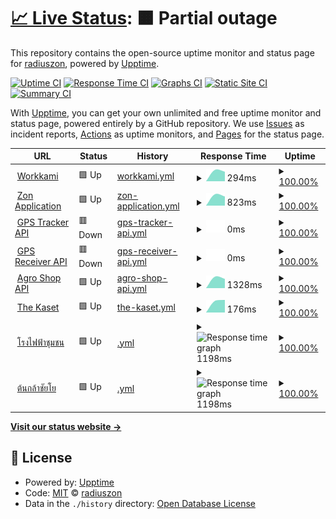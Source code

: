 # [📈 Live Status](https://demo.upptime.js.org): <!--live status--> **🟧 Partial outage**

This repository contains the open-source uptime monitor and status page for [radiuszon](https://demo.upptime.js.org), powered by [Upptime](https://github.com/upptime/upptime).

[![Uptime CI](https://github.com/radiuszon/upptime/workflows/Uptime%20CI/badge.svg)](https://github.com/radiuszon/upptime/actions?query=workflow%3A%22Uptime+CI%22)
[![Response Time CI](https://github.com/radiuszon/upptime/workflows/Response%20Time%20CI/badge.svg)](https://github.com/radiuszon/upptime/actions?query=workflow%3A%22Response+Time+CI%22)
[![Graphs CI](https://github.com/radiuszon/upptime/workflows/Graphs%20CI/badge.svg)](https://github.com/radiuszon/upptime/actions?query=workflow%3A%22Graphs+CI%22)
[![Static Site CI](https://github.com/radiuszon/upptime/workflows/Static%20Site%20CI/badge.svg)](https://github.com/radiuszon/upptime/actions?query=workflow%3A%22Static+Site+CI%22)
[![Summary CI](https://github.com/radiuszon/upptime/workflows/Summary%20CI/badge.svg)](https://github.com/radiuszon/upptime/actions?query=workflow%3A%22Summary+CI%22)

With [Upptime](https://upptime.js.org), you can get your own unlimited and free uptime monitor and status page, powered entirely by a GitHub repository. We use [Issues](https://github.com/radiuszon/upptime/issues) as incident reports, [Actions](https://github.com/radiuszon/upptime/actions) as uptime monitors, and [Pages](https://demo.upptime.js.org) for the status page.

<!--start: status pages-->
<!-- This summary is generated by Upptime (https://github.com/upptime/upptime) -->
<!-- Do not edit this manually, your changes will be overwritten -->
<!-- prettier-ignore -->
| URL | Status | History | Response Time | Uptime |
| --- | ------ | ------- | ------------- | ------ |
| <img alt="" src="https://www.workkami.com/favicon.ico" height="13"> [Workkami](https://www.workkami.com) | 🟩 Up | [workkami.yml](https://github.com/radiuszon/upptime/commits/HEAD/history/workkami.yml) | <details><summary><img alt="Response time graph" src="./graphs/workkami/response-time-week.png" height="20"> 294ms</summary><br><a href="https://radiuszon.github.io/upptime/history/workkami"><img alt="Response time 333" src="https://img.shields.io/endpoint?url=https%3A%2F%2Fraw.githubusercontent.com%2Fradiuszon%2Fupptime%2FHEAD%2Fapi%2Fworkkami%2Fresponse-time.json"></a><br><a href="https://radiuszon.github.io/upptime/history/workkami"><img alt="24-hour response time 0" src="https://img.shields.io/endpoint?url=https%3A%2F%2Fraw.githubusercontent.com%2Fradiuszon%2Fupptime%2FHEAD%2Fapi%2Fworkkami%2Fresponse-time-day.json"></a><br><a href="https://radiuszon.github.io/upptime/history/workkami"><img alt="7-day response time 294" src="https://img.shields.io/endpoint?url=https%3A%2F%2Fraw.githubusercontent.com%2Fradiuszon%2Fupptime%2FHEAD%2Fapi%2Fworkkami%2Fresponse-time-week.json"></a><br><a href="https://radiuszon.github.io/upptime/history/workkami"><img alt="30-day response time 311" src="https://img.shields.io/endpoint?url=https%3A%2F%2Fraw.githubusercontent.com%2Fradiuszon%2Fupptime%2FHEAD%2Fapi%2Fworkkami%2Fresponse-time-month.json"></a><br><a href="https://radiuszon.github.io/upptime/history/workkami"><img alt="1-year response time 333" src="https://img.shields.io/endpoint?url=https%3A%2F%2Fraw.githubusercontent.com%2Fradiuszon%2Fupptime%2FHEAD%2Fapi%2Fworkkami%2Fresponse-time-year.json"></a></details> | <details><summary><a href="https://radiuszon.github.io/upptime/history/workkami">100.00%</a></summary><a href="https://radiuszon.github.io/upptime/history/workkami"><img alt="All-time uptime 100.00%" src="https://img.shields.io/endpoint?url=https%3A%2F%2Fraw.githubusercontent.com%2Fradiuszon%2Fupptime%2FHEAD%2Fapi%2Fworkkami%2Fuptime.json"></a><br><a href="https://radiuszon.github.io/upptime/history/workkami"><img alt="24-hour uptime 100.00%" src="https://img.shields.io/endpoint?url=https%3A%2F%2Fraw.githubusercontent.com%2Fradiuszon%2Fupptime%2FHEAD%2Fapi%2Fworkkami%2Fuptime-day.json"></a><br><a href="https://radiuszon.github.io/upptime/history/workkami"><img alt="7-day uptime 100.00%" src="https://img.shields.io/endpoint?url=https%3A%2F%2Fraw.githubusercontent.com%2Fradiuszon%2Fupptime%2FHEAD%2Fapi%2Fworkkami%2Fuptime-week.json"></a><br><a href="https://radiuszon.github.io/upptime/history/workkami"><img alt="30-day uptime 100.00%" src="https://img.shields.io/endpoint?url=https%3A%2F%2Fraw.githubusercontent.com%2Fradiuszon%2Fupptime%2FHEAD%2Fapi%2Fworkkami%2Fuptime-month.json"></a><br><a href="https://radiuszon.github.io/upptime/history/workkami"><img alt="1-year uptime 100.00%" src="https://img.shields.io/endpoint?url=https%3A%2F%2Fraw.githubusercontent.com%2Fradiuszon%2Fupptime%2FHEAD%2Fapi%2Fworkkami%2Fuptime-year.json"></a></details>
| <img alt="" src="https://www.zonapplication.com/favicon.ico" height="13"> [Zon Application](https://www.zonapplication.com) | 🟩 Up | [zon-application.yml](https://github.com/radiuszon/upptime/commits/HEAD/history/zon-application.yml) | <details><summary><img alt="Response time graph" src="./graphs/zon-application/response-time-week.png" height="20"> 823ms</summary><br><a href="https://radiuszon.github.io/upptime/history/zon-application"><img alt="Response time 905" src="https://img.shields.io/endpoint?url=https%3A%2F%2Fraw.githubusercontent.com%2Fradiuszon%2Fupptime%2FHEAD%2Fapi%2Fzon-application%2Fresponse-time.json"></a><br><a href="https://radiuszon.github.io/upptime/history/zon-application"><img alt="24-hour response time 0" src="https://img.shields.io/endpoint?url=https%3A%2F%2Fraw.githubusercontent.com%2Fradiuszon%2Fupptime%2FHEAD%2Fapi%2Fzon-application%2Fresponse-time-day.json"></a><br><a href="https://radiuszon.github.io/upptime/history/zon-application"><img alt="7-day response time 823" src="https://img.shields.io/endpoint?url=https%3A%2F%2Fraw.githubusercontent.com%2Fradiuszon%2Fupptime%2FHEAD%2Fapi%2Fzon-application%2Fresponse-time-week.json"></a><br><a href="https://radiuszon.github.io/upptime/history/zon-application"><img alt="30-day response time 833" src="https://img.shields.io/endpoint?url=https%3A%2F%2Fraw.githubusercontent.com%2Fradiuszon%2Fupptime%2FHEAD%2Fapi%2Fzon-application%2Fresponse-time-month.json"></a><br><a href="https://radiuszon.github.io/upptime/history/zon-application"><img alt="1-year response time 905" src="https://img.shields.io/endpoint?url=https%3A%2F%2Fraw.githubusercontent.com%2Fradiuszon%2Fupptime%2FHEAD%2Fapi%2Fzon-application%2Fresponse-time-year.json"></a></details> | <details><summary><a href="https://radiuszon.github.io/upptime/history/zon-application">100.00%</a></summary><a href="https://radiuszon.github.io/upptime/history/zon-application"><img alt="All-time uptime 100.00%" src="https://img.shields.io/endpoint?url=https%3A%2F%2Fraw.githubusercontent.com%2Fradiuszon%2Fupptime%2FHEAD%2Fapi%2Fzon-application%2Fuptime.json"></a><br><a href="https://radiuszon.github.io/upptime/history/zon-application"><img alt="24-hour uptime 100.00%" src="https://img.shields.io/endpoint?url=https%3A%2F%2Fraw.githubusercontent.com%2Fradiuszon%2Fupptime%2FHEAD%2Fapi%2Fzon-application%2Fuptime-day.json"></a><br><a href="https://radiuszon.github.io/upptime/history/zon-application"><img alt="7-day uptime 100.00%" src="https://img.shields.io/endpoint?url=https%3A%2F%2Fraw.githubusercontent.com%2Fradiuszon%2Fupptime%2FHEAD%2Fapi%2Fzon-application%2Fuptime-week.json"></a><br><a href="https://radiuszon.github.io/upptime/history/zon-application"><img alt="30-day uptime 100.00%" src="https://img.shields.io/endpoint?url=https%3A%2F%2Fraw.githubusercontent.com%2Fradiuszon%2Fupptime%2FHEAD%2Fapi%2Fzon-application%2Fuptime-month.json"></a><br><a href="https://radiuszon.github.io/upptime/history/zon-application"><img alt="1-year uptime 100.00%" src="https://img.shields.io/endpoint?url=https%3A%2F%2Fraw.githubusercontent.com%2Fradiuszon%2Fupptime%2FHEAD%2Fapi%2Fzon-application%2Fuptime-year.json"></a></details>
| <img alt="" src="http://tracker.ace-energy.co.th/favicon.ico" height="13"> [GPS Tracker API](http://tracker.ace-energy.co.th/tracker/api/v1/health) | 🟥 Down | [gps-tracker-api.yml](https://github.com/radiuszon/upptime/commits/HEAD/history/gps-tracker-api.yml) | <details><summary><img alt="Response time graph" src="./graphs/gps-tracker-api/response-time-week.png" height="20"> 0ms</summary><br><a href="https://radiuszon.github.io/upptime/history/gps-tracker-api"><img alt="Response time 0" src="https://img.shields.io/endpoint?url=https%3A%2F%2Fraw.githubusercontent.com%2Fradiuszon%2Fupptime%2FHEAD%2Fapi%2Fgps-tracker-api%2Fresponse-time.json"></a><br><a href="https://radiuszon.github.io/upptime/history/gps-tracker-api"><img alt="24-hour response time 0" src="https://img.shields.io/endpoint?url=https%3A%2F%2Fraw.githubusercontent.com%2Fradiuszon%2Fupptime%2FHEAD%2Fapi%2Fgps-tracker-api%2Fresponse-time-day.json"></a><br><a href="https://radiuszon.github.io/upptime/history/gps-tracker-api"><img alt="7-day response time 0" src="https://img.shields.io/endpoint?url=https%3A%2F%2Fraw.githubusercontent.com%2Fradiuszon%2Fupptime%2FHEAD%2Fapi%2Fgps-tracker-api%2Fresponse-time-week.json"></a><br><a href="https://radiuszon.github.io/upptime/history/gps-tracker-api"><img alt="30-day response time 0" src="https://img.shields.io/endpoint?url=https%3A%2F%2Fraw.githubusercontent.com%2Fradiuszon%2Fupptime%2FHEAD%2Fapi%2Fgps-tracker-api%2Fresponse-time-month.json"></a><br><a href="https://radiuszon.github.io/upptime/history/gps-tracker-api"><img alt="1-year response time 0" src="https://img.shields.io/endpoint?url=https%3A%2F%2Fraw.githubusercontent.com%2Fradiuszon%2Fupptime%2FHEAD%2Fapi%2Fgps-tracker-api%2Fresponse-time-year.json"></a></details> | <details><summary><a href="https://radiuszon.github.io/upptime/history/gps-tracker-api">100.00%</a></summary><a href="https://radiuszon.github.io/upptime/history/gps-tracker-api"><img alt="All-time uptime 94.83%" src="https://img.shields.io/endpoint?url=https%3A%2F%2Fraw.githubusercontent.com%2Fradiuszon%2Fupptime%2FHEAD%2Fapi%2Fgps-tracker-api%2Fuptime.json"></a><br><a href="https://radiuszon.github.io/upptime/history/gps-tracker-api"><img alt="24-hour uptime 100.00%" src="https://img.shields.io/endpoint?url=https%3A%2F%2Fraw.githubusercontent.com%2Fradiuszon%2Fupptime%2FHEAD%2Fapi%2Fgps-tracker-api%2Fuptime-day.json"></a><br><a href="https://radiuszon.github.io/upptime/history/gps-tracker-api"><img alt="7-day uptime 100.00%" src="https://img.shields.io/endpoint?url=https%3A%2F%2Fraw.githubusercontent.com%2Fradiuszon%2Fupptime%2FHEAD%2Fapi%2Fgps-tracker-api%2Fuptime-week.json"></a><br><a href="https://radiuszon.github.io/upptime/history/gps-tracker-api"><img alt="30-day uptime 100.00%" src="https://img.shields.io/endpoint?url=https%3A%2F%2Fraw.githubusercontent.com%2Fradiuszon%2Fupptime%2FHEAD%2Fapi%2Fgps-tracker-api%2Fuptime-month.json"></a><br><a href="https://radiuszon.github.io/upptime/history/gps-tracker-api"><img alt="1-year uptime 94.83%" src="https://img.shields.io/endpoint?url=https%3A%2F%2Fraw.githubusercontent.com%2Fradiuszon%2Fupptime%2FHEAD%2Fapi%2Fgps-tracker-api%2Fuptime-year.json"></a></details>
| <img alt="" src="http://tracker.ace-energy.co.th/favicon.ico" height="13"> [GPS Receiver API](http://tracker.ace-energy.co.th/receiver/api/v1/health) | 🟥 Down | [gps-receiver-api.yml](https://github.com/radiuszon/upptime/commits/HEAD/history/gps-receiver-api.yml) | <details><summary><img alt="Response time graph" src="./graphs/gps-receiver-api/response-time-week.png" height="20"> 0ms</summary><br><a href="https://radiuszon.github.io/upptime/history/gps-receiver-api"><img alt="Response time 0" src="https://img.shields.io/endpoint?url=https%3A%2F%2Fraw.githubusercontent.com%2Fradiuszon%2Fupptime%2FHEAD%2Fapi%2Fgps-receiver-api%2Fresponse-time.json"></a><br><a href="https://radiuszon.github.io/upptime/history/gps-receiver-api"><img alt="24-hour response time 0" src="https://img.shields.io/endpoint?url=https%3A%2F%2Fraw.githubusercontent.com%2Fradiuszon%2Fupptime%2FHEAD%2Fapi%2Fgps-receiver-api%2Fresponse-time-day.json"></a><br><a href="https://radiuszon.github.io/upptime/history/gps-receiver-api"><img alt="7-day response time 0" src="https://img.shields.io/endpoint?url=https%3A%2F%2Fraw.githubusercontent.com%2Fradiuszon%2Fupptime%2FHEAD%2Fapi%2Fgps-receiver-api%2Fresponse-time-week.json"></a><br><a href="https://radiuszon.github.io/upptime/history/gps-receiver-api"><img alt="30-day response time 0" src="https://img.shields.io/endpoint?url=https%3A%2F%2Fraw.githubusercontent.com%2Fradiuszon%2Fupptime%2FHEAD%2Fapi%2Fgps-receiver-api%2Fresponse-time-month.json"></a><br><a href="https://radiuszon.github.io/upptime/history/gps-receiver-api"><img alt="1-year response time 0" src="https://img.shields.io/endpoint?url=https%3A%2F%2Fraw.githubusercontent.com%2Fradiuszon%2Fupptime%2FHEAD%2Fapi%2Fgps-receiver-api%2Fresponse-time-year.json"></a></details> | <details><summary><a href="https://radiuszon.github.io/upptime/history/gps-receiver-api">100.00%</a></summary><a href="https://radiuszon.github.io/upptime/history/gps-receiver-api"><img alt="All-time uptime 94.83%" src="https://img.shields.io/endpoint?url=https%3A%2F%2Fraw.githubusercontent.com%2Fradiuszon%2Fupptime%2FHEAD%2Fapi%2Fgps-receiver-api%2Fuptime.json"></a><br><a href="https://radiuszon.github.io/upptime/history/gps-receiver-api"><img alt="24-hour uptime 100.00%" src="https://img.shields.io/endpoint?url=https%3A%2F%2Fraw.githubusercontent.com%2Fradiuszon%2Fupptime%2FHEAD%2Fapi%2Fgps-receiver-api%2Fuptime-day.json"></a><br><a href="https://radiuszon.github.io/upptime/history/gps-receiver-api"><img alt="7-day uptime 100.00%" src="https://img.shields.io/endpoint?url=https%3A%2F%2Fraw.githubusercontent.com%2Fradiuszon%2Fupptime%2FHEAD%2Fapi%2Fgps-receiver-api%2Fuptime-week.json"></a><br><a href="https://radiuszon.github.io/upptime/history/gps-receiver-api"><img alt="30-day uptime 100.00%" src="https://img.shields.io/endpoint?url=https%3A%2F%2Fraw.githubusercontent.com%2Fradiuszon%2Fupptime%2FHEAD%2Fapi%2Fgps-receiver-api%2Fuptime-month.json"></a><br><a href="https://radiuszon.github.io/upptime/history/gps-receiver-api"><img alt="1-year uptime 94.83%" src="https://img.shields.io/endpoint?url=https%3A%2F%2Fraw.githubusercontent.com%2Fradiuszon%2Fupptime%2FHEAD%2Fapi%2Fgps-receiver-api%2Fuptime-year.json"></a></details>
| <img alt="" src="https://feedstock.saaa.co.th/favicon.ico" height="13"> [Agro Shop API](https://feedstock.saaa.co.th/api/v1/healthz) | 🟩 Up | [agro-shop-api.yml](https://github.com/radiuszon/upptime/commits/HEAD/history/agro-shop-api.yml) | <details><summary><img alt="Response time graph" src="./graphs/agro-shop-api/response-time-week.png" height="20"> 1328ms</summary><br><a href="https://radiuszon.github.io/upptime/history/agro-shop-api"><img alt="Response time 1378" src="https://img.shields.io/endpoint?url=https%3A%2F%2Fraw.githubusercontent.com%2Fradiuszon%2Fupptime%2FHEAD%2Fapi%2Fagro-shop-api%2Fresponse-time.json"></a><br><a href="https://radiuszon.github.io/upptime/history/agro-shop-api"><img alt="24-hour response time 0" src="https://img.shields.io/endpoint?url=https%3A%2F%2Fraw.githubusercontent.com%2Fradiuszon%2Fupptime%2FHEAD%2Fapi%2Fagro-shop-api%2Fresponse-time-day.json"></a><br><a href="https://radiuszon.github.io/upptime/history/agro-shop-api"><img alt="7-day response time 1328" src="https://img.shields.io/endpoint?url=https%3A%2F%2Fraw.githubusercontent.com%2Fradiuszon%2Fupptime%2FHEAD%2Fapi%2Fagro-shop-api%2Fresponse-time-week.json"></a><br><a href="https://radiuszon.github.io/upptime/history/agro-shop-api"><img alt="30-day response time 1507" src="https://img.shields.io/endpoint?url=https%3A%2F%2Fraw.githubusercontent.com%2Fradiuszon%2Fupptime%2FHEAD%2Fapi%2Fagro-shop-api%2Fresponse-time-month.json"></a><br><a href="https://radiuszon.github.io/upptime/history/agro-shop-api"><img alt="1-year response time 1378" src="https://img.shields.io/endpoint?url=https%3A%2F%2Fraw.githubusercontent.com%2Fradiuszon%2Fupptime%2FHEAD%2Fapi%2Fagro-shop-api%2Fresponse-time-year.json"></a></details> | <details><summary><a href="https://radiuszon.github.io/upptime/history/agro-shop-api">100.00%</a></summary><a href="https://radiuszon.github.io/upptime/history/agro-shop-api"><img alt="All-time uptime 100.00%" src="https://img.shields.io/endpoint?url=https%3A%2F%2Fraw.githubusercontent.com%2Fradiuszon%2Fupptime%2FHEAD%2Fapi%2Fagro-shop-api%2Fuptime.json"></a><br><a href="https://radiuszon.github.io/upptime/history/agro-shop-api"><img alt="24-hour uptime 100.00%" src="https://img.shields.io/endpoint?url=https%3A%2F%2Fraw.githubusercontent.com%2Fradiuszon%2Fupptime%2FHEAD%2Fapi%2Fagro-shop-api%2Fuptime-day.json"></a><br><a href="https://radiuszon.github.io/upptime/history/agro-shop-api"><img alt="7-day uptime 100.00%" src="https://img.shields.io/endpoint?url=https%3A%2F%2Fraw.githubusercontent.com%2Fradiuszon%2Fupptime%2FHEAD%2Fapi%2Fagro-shop-api%2Fuptime-week.json"></a><br><a href="https://radiuszon.github.io/upptime/history/agro-shop-api"><img alt="30-day uptime 100.00%" src="https://img.shields.io/endpoint?url=https%3A%2F%2Fraw.githubusercontent.com%2Fradiuszon%2Fupptime%2FHEAD%2Fapi%2Fagro-shop-api%2Fuptime-month.json"></a><br><a href="https://radiuszon.github.io/upptime/history/agro-shop-api"><img alt="1-year uptime 100.00%" src="https://img.shields.io/endpoint?url=https%3A%2F%2Fraw.githubusercontent.com%2Fradiuszon%2Fupptime%2FHEAD%2Fapi%2Fagro-shop-api%2Fuptime-year.json"></a></details>
| <img alt="" src="https://www.thekaset.com/favicon.ico" height="13"> [The Kaset](https://www.thekaset.com) | 🟩 Up | [the-kaset.yml](https://github.com/radiuszon/upptime/commits/HEAD/history/the-kaset.yml) | <details><summary><img alt="Response time graph" src="./graphs/the-kaset/response-time-week.png" height="20"> 176ms</summary><br><a href="https://radiuszon.github.io/upptime/history/the-kaset"><img alt="Response time 1024" src="https://img.shields.io/endpoint?url=https%3A%2F%2Fraw.githubusercontent.com%2Fradiuszon%2Fupptime%2FHEAD%2Fapi%2Fthe-kaset%2Fresponse-time.json"></a><br><a href="https://radiuszon.github.io/upptime/history/the-kaset"><img alt="24-hour response time 0" src="https://img.shields.io/endpoint?url=https%3A%2F%2Fraw.githubusercontent.com%2Fradiuszon%2Fupptime%2FHEAD%2Fapi%2Fthe-kaset%2Fresponse-time-day.json"></a><br><a href="https://radiuszon.github.io/upptime/history/the-kaset"><img alt="7-day response time 176" src="https://img.shields.io/endpoint?url=https%3A%2F%2Fraw.githubusercontent.com%2Fradiuszon%2Fupptime%2FHEAD%2Fapi%2Fthe-kaset%2Fresponse-time-week.json"></a><br><a href="https://radiuszon.github.io/upptime/history/the-kaset"><img alt="30-day response time 568" src="https://img.shields.io/endpoint?url=https%3A%2F%2Fraw.githubusercontent.com%2Fradiuszon%2Fupptime%2FHEAD%2Fapi%2Fthe-kaset%2Fresponse-time-month.json"></a><br><a href="https://radiuszon.github.io/upptime/history/the-kaset"><img alt="1-year response time 1024" src="https://img.shields.io/endpoint?url=https%3A%2F%2Fraw.githubusercontent.com%2Fradiuszon%2Fupptime%2FHEAD%2Fapi%2Fthe-kaset%2Fresponse-time-year.json"></a></details> | <details><summary><a href="https://radiuszon.github.io/upptime/history/the-kaset">100.00%</a></summary><a href="https://radiuszon.github.io/upptime/history/the-kaset"><img alt="All-time uptime 100.00%" src="https://img.shields.io/endpoint?url=https%3A%2F%2Fraw.githubusercontent.com%2Fradiuszon%2Fupptime%2FHEAD%2Fapi%2Fthe-kaset%2Fuptime.json"></a><br><a href="https://radiuszon.github.io/upptime/history/the-kaset"><img alt="24-hour uptime 100.00%" src="https://img.shields.io/endpoint?url=https%3A%2F%2Fraw.githubusercontent.com%2Fradiuszon%2Fupptime%2FHEAD%2Fapi%2Fthe-kaset%2Fuptime-day.json"></a><br><a href="https://radiuszon.github.io/upptime/history/the-kaset"><img alt="7-day uptime 100.00%" src="https://img.shields.io/endpoint?url=https%3A%2F%2Fraw.githubusercontent.com%2Fradiuszon%2Fupptime%2FHEAD%2Fapi%2Fthe-kaset%2Fuptime-week.json"></a><br><a href="https://radiuszon.github.io/upptime/history/the-kaset"><img alt="30-day uptime 100.00%" src="https://img.shields.io/endpoint?url=https%3A%2F%2Fraw.githubusercontent.com%2Fradiuszon%2Fupptime%2FHEAD%2Fapi%2Fthe-kaset%2Fuptime-month.json"></a><br><a href="https://radiuszon.github.io/upptime/history/the-kaset"><img alt="1-year uptime 100.00%" src="https://img.shields.io/endpoint?url=https%3A%2F%2Fraw.githubusercontent.com%2Fradiuszon%2Fupptime%2FHEAD%2Fapi%2Fthe-kaset%2Fuptime-year.json"></a></details>
| <img alt="" src="https://www.โรงไฟฟ้าชุมชน.com/favicon.ico" height="13"> [โรงไฟฟ้าชุมชน](https://www.xn--72cga4d1aapl2lncxf0a1e.com) | 🟩 Up | [.yml](https://github.com/radiuszon/upptime/commits/HEAD/history/.yml) | <details><summary><img alt="Response time graph" src="./graphs//response-time-week.png" height="20"> 1198ms</summary><br><a href="https://radiuszon.github.io/upptime/history/"><img alt="Response time 2246" src="https://img.shields.io/endpoint?url=https%3A%2F%2Fraw.githubusercontent.com%2Fradiuszon%2Fupptime%2FHEAD%2Fapi%2F%2Fresponse-time.json"></a><br><a href="https://radiuszon.github.io/upptime/history/"><img alt="24-hour response time 1302" src="https://img.shields.io/endpoint?url=https%3A%2F%2Fraw.githubusercontent.com%2Fradiuszon%2Fupptime%2FHEAD%2Fapi%2F%2Fresponse-time-day.json"></a><br><a href="https://radiuszon.github.io/upptime/history/"><img alt="7-day response time 1198" src="https://img.shields.io/endpoint?url=https%3A%2F%2Fraw.githubusercontent.com%2Fradiuszon%2Fupptime%2FHEAD%2Fapi%2F%2Fresponse-time-week.json"></a><br><a href="https://radiuszon.github.io/upptime/history/"><img alt="30-day response time 1325" src="https://img.shields.io/endpoint?url=https%3A%2F%2Fraw.githubusercontent.com%2Fradiuszon%2Fupptime%2FHEAD%2Fapi%2F%2Fresponse-time-month.json"></a><br><a href="https://radiuszon.github.io/upptime/history/"><img alt="1-year response time 2246" src="https://img.shields.io/endpoint?url=https%3A%2F%2Fraw.githubusercontent.com%2Fradiuszon%2Fupptime%2FHEAD%2Fapi%2F%2Fresponse-time-year.json"></a></details> | <details><summary><a href="https://radiuszon.github.io/upptime/history/">100.00%</a></summary><a href="https://radiuszon.github.io/upptime/history/"><img alt="All-time uptime 85.89%" src="https://img.shields.io/endpoint?url=https%3A%2F%2Fraw.githubusercontent.com%2Fradiuszon%2Fupptime%2FHEAD%2Fapi%2F%2Fuptime.json"></a><br><a href="https://radiuszon.github.io/upptime/history/"><img alt="24-hour uptime 100.00%" src="https://img.shields.io/endpoint?url=https%3A%2F%2Fraw.githubusercontent.com%2Fradiuszon%2Fupptime%2FHEAD%2Fapi%2F%2Fuptime-day.json"></a><br><a href="https://radiuszon.github.io/upptime/history/"><img alt="7-day uptime 100.00%" src="https://img.shields.io/endpoint?url=https%3A%2F%2Fraw.githubusercontent.com%2Fradiuszon%2Fupptime%2FHEAD%2Fapi%2F%2Fuptime-week.json"></a><br><a href="https://radiuszon.github.io/upptime/history/"><img alt="30-day uptime 100.00%" src="https://img.shields.io/endpoint?url=https%3A%2F%2Fraw.githubusercontent.com%2Fradiuszon%2Fupptime%2FHEAD%2Fapi%2F%2Fuptime-month.json"></a><br><a href="https://radiuszon.github.io/upptime/history/"><img alt="1-year uptime 85.89%" src="https://img.shields.io/endpoint?url=https%3A%2F%2Fraw.githubusercontent.com%2Fradiuszon%2Fupptime%2FHEAD%2Fapi%2F%2Fuptime-year.json"></a></details>
| <img alt="" src="https://www.ต้นกล้าชัยโย.com/favicon.ico" height="13"> [ต้นกล้าชัยโย](https://www.xn--12cs5aq1cas1hh7ntcd.com) | 🟩 Up | [.yml](https://github.com/radiuszon/upptime/commits/HEAD/history/.yml) | <details><summary><img alt="Response time graph" src="./graphs//response-time-week.png" height="20"> 1198ms</summary><br><a href="https://radiuszon.github.io/upptime/history/"><img alt="Response time 2246" src="https://img.shields.io/endpoint?url=https%3A%2F%2Fraw.githubusercontent.com%2Fradiuszon%2Fupptime%2FHEAD%2Fapi%2F%2Fresponse-time.json"></a><br><a href="https://radiuszon.github.io/upptime/history/"><img alt="24-hour response time 1302" src="https://img.shields.io/endpoint?url=https%3A%2F%2Fraw.githubusercontent.com%2Fradiuszon%2Fupptime%2FHEAD%2Fapi%2F%2Fresponse-time-day.json"></a><br><a href="https://radiuszon.github.io/upptime/history/"><img alt="7-day response time 1198" src="https://img.shields.io/endpoint?url=https%3A%2F%2Fraw.githubusercontent.com%2Fradiuszon%2Fupptime%2FHEAD%2Fapi%2F%2Fresponse-time-week.json"></a><br><a href="https://radiuszon.github.io/upptime/history/"><img alt="30-day response time 1325" src="https://img.shields.io/endpoint?url=https%3A%2F%2Fraw.githubusercontent.com%2Fradiuszon%2Fupptime%2FHEAD%2Fapi%2F%2Fresponse-time-month.json"></a><br><a href="https://radiuszon.github.io/upptime/history/"><img alt="1-year response time 2246" src="https://img.shields.io/endpoint?url=https%3A%2F%2Fraw.githubusercontent.com%2Fradiuszon%2Fupptime%2FHEAD%2Fapi%2F%2Fresponse-time-year.json"></a></details> | <details><summary><a href="https://radiuszon.github.io/upptime/history/">100.00%</a></summary><a href="https://radiuszon.github.io/upptime/history/"><img alt="All-time uptime 85.89%" src="https://img.shields.io/endpoint?url=https%3A%2F%2Fraw.githubusercontent.com%2Fradiuszon%2Fupptime%2FHEAD%2Fapi%2F%2Fuptime.json"></a><br><a href="https://radiuszon.github.io/upptime/history/"><img alt="24-hour uptime 100.00%" src="https://img.shields.io/endpoint?url=https%3A%2F%2Fraw.githubusercontent.com%2Fradiuszon%2Fupptime%2FHEAD%2Fapi%2F%2Fuptime-day.json"></a><br><a href="https://radiuszon.github.io/upptime/history/"><img alt="7-day uptime 100.00%" src="https://img.shields.io/endpoint?url=https%3A%2F%2Fraw.githubusercontent.com%2Fradiuszon%2Fupptime%2FHEAD%2Fapi%2F%2Fuptime-week.json"></a><br><a href="https://radiuszon.github.io/upptime/history/"><img alt="30-day uptime 100.00%" src="https://img.shields.io/endpoint?url=https%3A%2F%2Fraw.githubusercontent.com%2Fradiuszon%2Fupptime%2FHEAD%2Fapi%2F%2Fuptime-month.json"></a><br><a href="https://radiuszon.github.io/upptime/history/"><img alt="1-year uptime 85.89%" src="https://img.shields.io/endpoint?url=https%3A%2F%2Fraw.githubusercontent.com%2Fradiuszon%2Fupptime%2FHEAD%2Fapi%2F%2Fuptime-year.json"></a></details>

<!--end: status pages-->

[**Visit our status website →**](https://demo.upptime.js.org)

## 📄 License

- Powered by: [Upptime](https://github.com/upptime/upptime)
- Code: [MIT](./LICENSE) © [radiuszon](https://demo.upptime.js.org)
- Data in the `./history` directory: [Open Database License](https://opendatacommons.org/licenses/odbl/1-0/)
